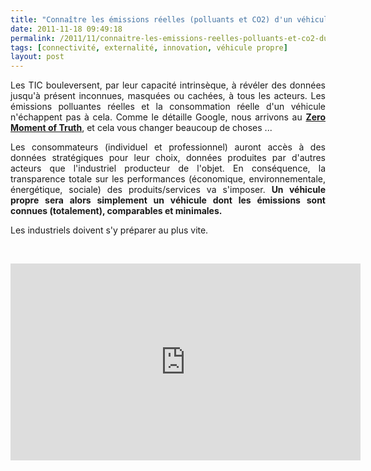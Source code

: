 ```yaml
---
title: "Connaître les émissions réelles (polluants et CO2) d'un véhicule, vers la #transparence totale"
date: 2011-11-18 09:49:18
permalink: /2011/11/connaitre-les-emissions-reelles-polluants-et-co2-dun-vehicule-vers-la-transparence-totale.html
tags: [connectivité, externalité, innovation, véhicule propre]
layout: post
---
```


<p style="text-align: justify;">Les TIC bouleversent, par leur capacité intrinsèque, à révéler des données jusqu'à présent inconnues, masquées ou cachées, à tous les acteurs. Les émissions polluantes réelles et la consommation réelle d'un véhicule n'échappent pas à cela. Comme le détaille Google, nous arrivons au <a href="https://gabrielplassat.github.io/transportsdufutur/2011/11/google-zero-moment-of-truth.html" target="_self"><strong>Zero Moment of Truth</strong></a>, et cela vous changer beaucoup de choses ...</p> <p style="text-align: justify;">Les consommateurs (individuel et professionnel) auront accès à des données stratégiques pour leur choix, données produites par d'autres acteurs que l'industriel producteur de l'objet. En conséquence, la transparence totale sur les performances (économique, environnementale, énergétique, sociale) des produits/services va s'imposer. <strong>Un véhicule propre sera alors simplement un véhicule dont les émissions sont connues (totalement), comparables et minimales.</strong></p> <p style="text-align: justify;">Les industriels doivent s'y préparer au plus vite.</p> <p style="text-align: justify;"> </p> <p><iframe frameborder="0" height="315" src="http://www.youtube.com/embed/2HReIC1TKh8" width="560"></iframe></p>
